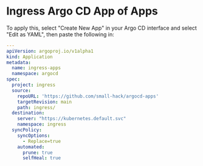 # Ingress Argo CD App of Apps

To apply this, select "Create New App" in your Argo CD interface and select "Edit as YAML", then paste the following in:

```yaml
---
apiVersion: argoproj.io/v1alpha1
kind: Application
metadata:
  name: ingress-apps
  namespace: argocd
spec:
  project: ingress
  source:
    repoURL: 'https://github.com/small-hack/argocd-apps'
    targetRevision: main
    path: ingress/
  destination:
    server: "https://kubernetes.default.svc"
    namespace: ingress
  syncPolicy:
    syncOptions:
      - Replace=true
    automated:
      prune: true
      selfHeal: true
```
